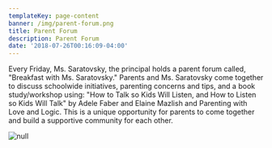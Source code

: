 ```yaml
---
templateKey: page-content
banner: /img/parent-forum.png
title: Parent Forum
description: Parent Forum
date: '2018-07-26T00:16:09-04:00'
---
```

Every Friday, Ms. Saratovsky, the principal holds a parent forum called, "Breakfast with Ms. Saratovsky."  Parents and Ms. Saratovsky come together  to discuss schoolwide initiatives, parenting concerns and tips, and a book study/workshop using: "How to Talk so Kids Will Listen, and How to Listen so Kids Will Talk" by Adele Faber and Elaine Mazlish and Parenting with Love and Logic.  This is a unique opportunity for parents to come together and build a supportive community for each other.  

![null](/img/6673868_orig.jpg)
